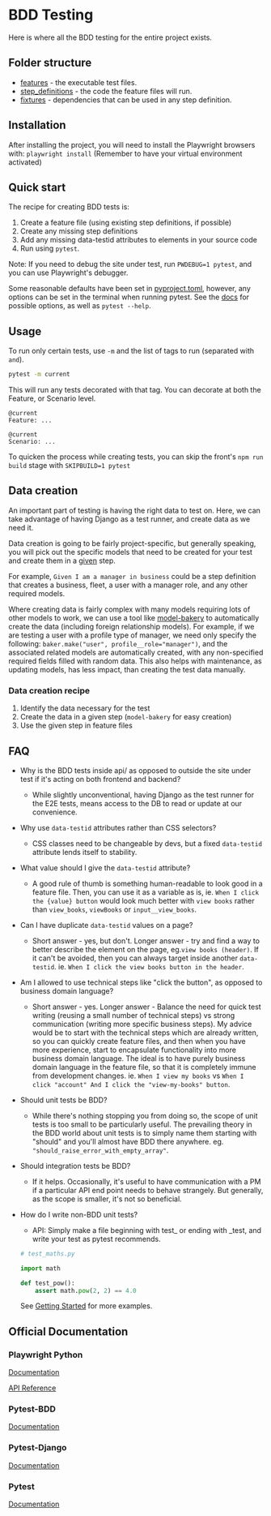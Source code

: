 # BDD Testing

Here is where all the BDD testing for the entire project exists.

## Folder structure

-   [features](./features/) - the executable test files.
-   [step_definitions](./step_definitions/) - the code the feature files will
    run.
-   [fixtures](./fixtures/) - dependencies that can be used in any step
    definition.

## Installation

After installing the project, you will need to install the Playwright browsers
with: `playwright install` (Remember to have your virtual environment activated)

## Quick start

The recipe for creating BDD tests is:

1. Create a feature file (using existing step definitions, if possible)
2. Create any missing step definitions
3. Add any missing data-testid attributes to elements in your source code
4. Run using `pytest`.

Note: If you need to debug the site under test, run `PWDEBUG=1 pytest`, and you
can use Playwright's debugger.

Some reasonable defaults have been set in [pyproject.toml](../pyproject.toml),
however, any options can be set in the terminal when running pytest. See the
[docs](https://playwright.dev/python/docs/test-runners) for possible options, as
well as `pytest --help`.

## Usage

To run only certain tests, use `-m` and the list of tags to run (separated with
`and`).

```bash
pytest -m current
```

This will run any tests decorated with that tag. You can decorate at both the
Feature, or Scenario level.

```gherkin
@current
Feature: ...

@current
Scenario: ...
```

To quicken the process while creating tests, you can skip the front's
`npm run build` stage with `SKIPBUILD=1 pytest`

## Data creation

An important part of testing is having the right data to test on. Here, we can
take advantage of having Django as a test runner, and create data as we need it.

Data creation is going to be fairly project-specific, but generally speaking,
you will pick out the specific models that need to be created for your test and
create them in a [given](./step_definitions/common_given.py) step.

For example, `Given I am a manager in business` could be a step definition that
creates a business, fleet, a user with a manager role, and any other required
models.

Where creating data is fairly complex with many models requiring lots of other
models to work, we can use a tool like
[model-bakery](https://model-bakery.readthedocs.io/en/latest/) to automatically
create the data (including foreign relationship models). For example, if we are
testing a user with a profile type of manager, we need only specify the
following: `baker.make("user", profile__role="manager")`, and the associated
related models are automatically created, with any non-specified required fields
filled with random data. This also helps with maintenance, as updating models,
has less impact, than creating the test data manually.

### Data creation recipe

1. Identify the data necessary for the test
2. Create the data in a given step (`model-bakery` for easy creation)
3. Use the given step in feature files

## FAQ

-   Why is the BDD tests inside api/ as opposed to outside the site under test
    if it's acting on both frontend and backend?
    -   While slightly unconventional, having Django as the test runner for the
        E2E tests, means access to the DB to read or update at our convenience.
-   Why use `data-testid` attributes rather than CSS selectors?

    -   CSS classes need to be changeable by devs, but a fixed `data-testid`
        attribute lends itself to stability.

-   What value should I give the `data-testid` attribute?

    -   A good rule of thumb is something human-readable to look good in a
        feature file. Then, you can use it as a variable as is, ie.
        `When I click the {value} button` would look much better with
        `view books` rather than `view_books`, `viewBooks` or
        `input__view_books`.

-   Can I have duplicate `data-testid` values on a page?

    -   Short answer - yes, but don't. Longer answer - try and find a way to
        better describe the element on the page, eg.`view books (header)`. If it
        can't be avoided, then you can always target inside another
        `data-testid`. ie. `When I click the view books button in the header`.

-   Am I allowed to use technical steps like "click the button", as opposed to
    business domain language?

    -   Short answer - yes. Longer answer - Balance the need for quick test
        writing (reusing a small number of technical steps) vs strong
        communication (writing more specific business steps). My advice would be
        to start with the technical steps which are already written, so you can
        quickly create feature files, and then when you have more experience,
        start to encapsulate functionality into more business domain language.
        The ideal is to have purely business domain language in the feature
        file, so that it is completely immune from development changes. ie.
        `When I view my books` vs
        `When I click "account" And I click the "view-my-books" button`.

-   Should unit tests be BDD?

    -   While there's nothing stopping you from doing so, the scope of unit
        tests is too small to be particularly useful. The prevailing theory in
        the BDD world about unit tests is to simply name them starting with
        "should" and you'll almost have BDD there anywhere. eg.
        `"should_raise_error_with_empty_array"`.

-   Should integration tests be BDD?

    -   If it helps. Occasionally, it's useful to have communication with a PM
        if a particular API end point needs to behave strangely. But generally,
        as the scope is smaller, it's not so beneficial.

-   How do I write non-BDD unit tests?

    -   API: Simply make a file beginning with test\_ or ending with \_test, and
        write your test as pytest recommends.

    ```python
    # test_maths.py

    import math

    def test_pow():
        assert math.pow(2, 2) == 4.0
    ```

    See [Getting Started](https://docs.pytest.org/en/8.0.x/getting-started.html)
    for more examples.

## Official Documentation

### Playwright Python

[Documentation](https://playwright.dev/python/docs/intro)

[API Reference](https://playwright.dev/python/docs/api/class-playwright)

### Pytest-BDD

[Documentation](https://pytest-bdd.readthedocs.io/en/stable)

### Pytest-Django

[Documentation](https://pytest-django.readthedocs.io/en/latest)

### Pytest

[Documentation](https://docs.pytest.org/en/8.0.x)
